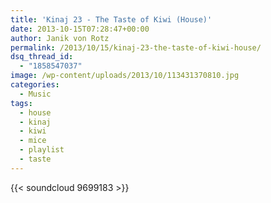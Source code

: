 ```yaml
---
title: 'Kinaj 23 - The Taste of Kiwi (House)'
date: 2013-10-15T07:28:47+00:00
author: Janik von Rotz
permalink: /2013/10/15/kinaj-23-the-taste-of-kiwi-house/
dsq_thread_id:
  - "1858547037"
image: /wp-content/uploads/2013/10/113431370810.jpg
categories:
  - Music
tags:
  - house
  - kinaj
  - kiwi
  - mice
  - playlist
  - taste
---
```

{{< soundcloud 9699183 >}}
